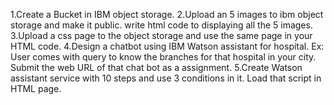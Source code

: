 1.Create a Bucket in IBM object storage.
2.Upload an 5 images to ibm object storage and make it public. write html code to displaying all the 5 images.
3.Upload a css page to the object storage and use the same page in your HTML code.
4.Design a chatbot using IBM Watson assistant for hospital. Ex: User comes with query to know the branches for that hospital in your city. Submit the web URL of that chat bot as a assignment.
5.Create Watson assistant service with 10 steps and use 3 conditions in it. Load that script in HTML page.
